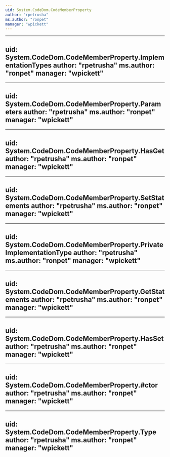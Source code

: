 ```yaml
---
uid: System.CodeDom.CodeMemberProperty
author: "rpetrusha"
ms.author: "ronpet"
manager: "wpickett"
---
```


---
uid: System.CodeDom.CodeMemberProperty.ImplementationTypes
author: "rpetrusha"
ms.author: "ronpet"
manager: "wpickett"
---

---
uid: System.CodeDom.CodeMemberProperty.Parameters
author: "rpetrusha"
ms.author: "ronpet"
manager: "wpickett"
---

---
uid: System.CodeDom.CodeMemberProperty.HasGet
author: "rpetrusha"
ms.author: "ronpet"
manager: "wpickett"
---

---
uid: System.CodeDom.CodeMemberProperty.SetStatements
author: "rpetrusha"
ms.author: "ronpet"
manager: "wpickett"
---

---
uid: System.CodeDom.CodeMemberProperty.PrivateImplementationType
author: "rpetrusha"
ms.author: "ronpet"
manager: "wpickett"
---

---
uid: System.CodeDom.CodeMemberProperty.GetStatements
author: "rpetrusha"
ms.author: "ronpet"
manager: "wpickett"
---

---
uid: System.CodeDom.CodeMemberProperty.HasSet
author: "rpetrusha"
ms.author: "ronpet"
manager: "wpickett"
---

---
uid: System.CodeDom.CodeMemberProperty.#ctor
author: "rpetrusha"
ms.author: "ronpet"
manager: "wpickett"
---

---
uid: System.CodeDom.CodeMemberProperty.Type
author: "rpetrusha"
ms.author: "ronpet"
manager: "wpickett"
---
